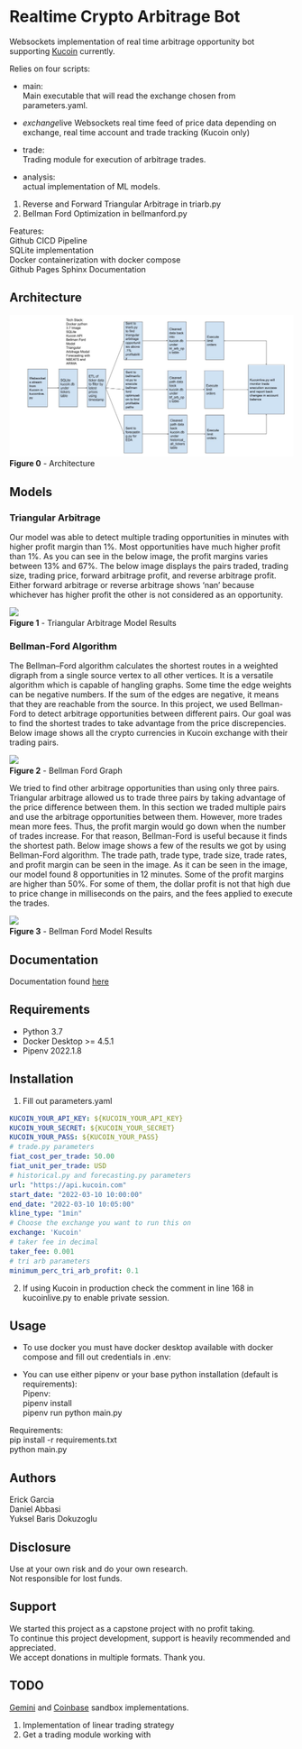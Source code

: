 #  Realtime Crypto Arbitrage Bot

Websockets implementation of real time arbitrage opportunity bot supporting [Kucoin](https://docs.kucoin.com/#general) currently.

Relies on four scripts:

* main:<br>
Main executable that will read the exchange chosen from parameters.yaml.

* *exchange*live
Websockets real time feed of price data depending on exchange, real time account and trade tracking (Kucoin only)

* trade:<br>
Trading module for execution of arbitrage trades.

* analysis:<br>
actual implementation of ML models.

1. Reverse and Forward Triangular Arbitrage in triarb.py
2. Bellman Ford Optimization in bellmanford.py

Features:<br>
Github CICD Pipeline<br>
SQLite implementation<br>
Docker containerization with docker compose<br>
Github Pages Sphinx Documentation

## Architecture

[![](/docs/source/_static/Architecture.jpg)](https://github.com/ehgp/realtime_crypto_arbitrage_bot/blob/main/docs/source/_static/Architecture.jpg)<br>
**Figure 0** - Architecture

## Models

### Triangular Arbitrage
Our model was able to detect multiple trading opportunities in minutes with higher profit margin than 1%. Most opportunities have much higher profit than 1%. As you can see in the below image, the profit margins varies between 13% and 67%. The below image displays the pairs traded, trading size, trading price, forward arbitrage profit, and reverse arbitrage profit. Either forward arbitrage or reverse arbitrage shows ‘nan’ because whichever has higher profit the other is not considered as an opportunity.

[![](/docs/source/_static/triangular-arbitrage-model-results.png)](https://github.com/ehgp/realtime_crypto_arbitrage_bot/blob/main/docs/source/_static/triangular-arbitrage-model-results.png)<br>
**Figure 1** - Triangular Arbitrage Model Results

### Bellman-Ford Algorithm

The Bellman–Ford algorithm calculates the shortest routes in a weighted digraph from a single source vertex to all other vertices. It is a versatile algorithm which is capable of hangling graphs. Some time the edge weights can be negative numbers. If the sum of the edges are negative, it means that they are reachable from the source. In this project, we used Bellman-Ford to detect arbitrage opportunities between different pairs. Our goal was to find the shortest trades to take advantage from the price discrepencies. Below image shows all the crypto currencies in Kucoin exchange with their trading pairs.

[![](/docs/source/_static/graph.jpg)](https://github.com/ehgp/realtime_crypto_arbitrage_bot/blob/main/docs/source/_static/graph.png)<br>
**Figure 2** - Bellman Ford Graph

We tried to find other arbitrage opportunities than using only three pairs. Triangular arbitrage allowed us to trade three pairs by taking advantage of the price difference between them. In this section we traded multiple pairs and use the arbitrage opportunities between them. However, more trades mean more fees. Thus, the profit margin would go down when the number of trades increase. For that reason, Bellman-Ford is useful because it finds the shortest path. Below image shows a few of the results we got by using Bellman-Ford algorithm. The trade path, trade type, trade size, trade rates, and profit margin can be seen in the image. As it can be seen in the image, our model found 8 opportunities in 12 minutes. Some of the profit margins are higher than 50%. For some of them, the dollar profit is not that high due to price change in milliseconds on the pairs, and the fees applied to execute the trades.

[![](/docs/source/_static/Bellman-Ford-Model-results.png)](https://github.com/ehgp/realtime_crypto_arbitrage_bot/blob/main/docs/source/_static/Bellman-Ford-Model-results.png)<br>
**Figure 3** - Bellman Ford Model Results

## Documentation

Documentation found [here](https://ehgp.github.io/realtime_crypto_arbitrage_bot/)

## Requirements

* Python 3.7
* Docker Desktop >= 4.5.1
* Pipenv 2022.1.8

## Installation

1. Fill out parameters.yaml

```yaml
KUCOIN_YOUR_API_KEY: ${KUCOIN_YOUR_API_KEY}
KUCOIN_YOUR_SECRET: ${KUCOIN_YOUR_SECRET}
KUCOIN_YOUR_PASS: ${KUCOIN_YOUR_PASS}
# trade.py parameters
fiat_cost_per_trade: 50.00
fiat_unit_per_trade: USD
# historical.py and forecasting.py parameters
url: "https://api.kucoin.com"
start_date: "2022-03-10 10:00:00"
end_date: "2022-03-10 10:05:00"
kline_type: "1min"
# Choose the exchange you want to run this on
exchange: 'Kucoin'
# taker fee in decimal
taker_fee: 0.001
# tri arb parameters
minimum_perc_tri_arb_profit: 0.1
```

2. If using Kucoin in production check the comment in line 168 in kucoinlive.py to enable private session.

## Usage

* To use docker you must have docker desktop available with docker compose and fill out credentials in .env:

* You can use either pipenv or your base python installation (default is requirements):<br>
Pipenv:<br>
pipenv install<br>
pipenv run python main.py

Requirements:<br>
pip install -r requirements.txt<br>
python main.py

## Authors

Erick Garcia<br>
Daniel Abbasi<br>
Yuksel Baris Dokuzoglu

## Disclosure

Use at your own risk and do your own research.<br>
Not responsible for lost funds.

## Support

We started this project as a capstone project with no profit taking.<br>
To continue this project development, support is heavily recommended and appreciated.<br>
We accept donations in multiple formats. Thank you.

## TODO

[Gemini](https://docs.gemini.com/rest-api/#sandbox) and [Coinbase](https://docs.cloud.coinbase.com/exchange/docs/sandbox) sandbox implementations.
1. Implementation of linear trading strategy
2. Get a trading module working with
